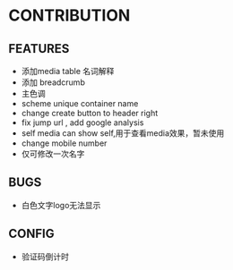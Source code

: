 # CONTRIBUTION


## FEATURES

- 添加media table 名词解释
- 添加 breadcrumb
- 主色调
- scheme unique container name
- change create button to header right
- fix jump url , add google analysis
- self media can show self,用于查看media效果，暂未使用
- change mobile number
- 仅可修改一次名字
## BUGS

- 白色文字logo无法显示


## CONFIG

- 验证码倒计时

